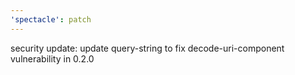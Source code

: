 ```yaml
---
'spectacle': patch
---
```


security update: update query-string to fix decode-uri-component vulnerability in 0.2.0
